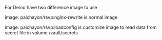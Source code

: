 For Demo have two difference image to use


image: paichayon/rsvp:nginx-rewrite is normal image

image: paichayon/rsvp:loadconfig is customize image to read data from secret file in volume /vault/secrets

